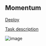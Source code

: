 ## Momentum

[Deploy](https://evgeniy-web-dev.github.io/rs-school-tasks/momentum/)

[Task description](https://github.com/rolling-scopes-school/tasks/blob/master/tasks/momentum/momentum-stage1.md)

![image](https://user-images.githubusercontent.com/62372524/161677648-32b715bc-08e0-4b24-9f73-6b8bfb754196.png)
